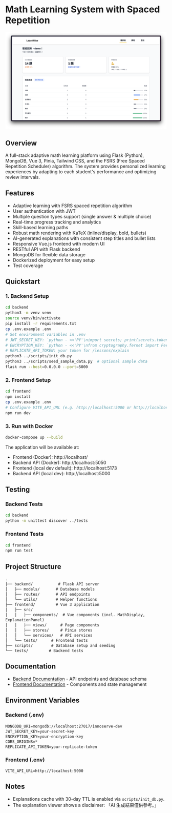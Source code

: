 # Math Learning System with Spaced Repetition

![Dashboard-UI](./dashboard.png)

## Overview
A full-stack adaptive math learning platform using Flask (Python), MongoDB, Vue 3, Pinia, Tailwind CSS, and the FSRS (Free Spaced Repetition Scheduler) algorithm. The system provides personalized learning experiences by adapting to each student's performance and optimizing review intervals.

## Features
- Adaptive learning with FSRS spaced repetition algorithm
- User authentication with JWT
- Multiple question types support (single answer & multiple choice)
- Real-time progress tracking and analytics
- Skill-based learning paths
- Robust math rendering with KaTeX (inline/display, bold, bullets)
- AI-generated explanations with consistent step titles and bullet lists
- Responsive Vue.js frontend with modern UI
- RESTful API with Flask backend
- MongoDB for flexible data storage
- Dockerized deployment for easy setup
- Test coverage

## Quickstart

### 1. Backend Setup
```bash
cd backend
python3 -m venv venv
source venv/bin/activate
pip install -r requirements.txt
cp .env.example .env
# Set environment variables in .env
# JWT_SECRET_KEY: `python - <<'PY'\nimport secrets; print(secrets.token_urlsafe(32))\nPY`
# ENCRYPTION_KEY: `python - <<'PY'\nfrom cryptography.fernet import Fernet; print(Fernet.generate_key().decode())\nPY`
# REPLICATE_API_TOKEN: your token for /lessons/explain
python3 ../scripts/init_db.py
python3 ../scripts/seed_sample_data.py  # optional sample data
flask run --host=0.0.0.0 --port=5000
```

### 2. Frontend Setup
```bash
cd frontend
npm install
cp .env.example .env
# Configure VITE_API_URL (e.g. http://localhost:5000 or http://localhost:5050 when using Docker)
npm run dev
```

### 3. Run with Docker
```bash
docker-compose up --build
```

The application will be available at:
- Frontend (Docker): http://localhost/
- Backend API (Docker): http://localhost:5050
- Frontend (local dev default): http://localhost:5173
- Backend API (local dev): http://localhost:5000

## Testing
### Backend Tests
```bash
cd backend
python -m unittest discover ../tests
```

### Frontend Tests
```bash
cd frontend
npm run test
```

## Project Structure
```
.
├── backend/           # Flask API server
│   ├── models/       # Database models
│   ├── routes/       # API endpoints
│   └── utils/        # Helper functions
├── frontend/         # Vue 3 application
│   ├── src/
│   │   ├── components/  # Vue components (incl. MathDisplay, ExplanationPanel)
│   │   ├── views/      # Page components
│   │   ├── stores/     # Pinia stores
│   │   └── services/   # API services
│   └── tests/      # Frontend tests
├── scripts/        # Database setup and seeding
└── tests/         # Backend tests
```

## Documentation
- [Backend Documentation](backend/README.md) - API endpoints and database schema
- [Frontend Documentation](frontend/README.md) - Components and state management

## Environment Variables

### Backend (.env)
```
MONGODB_URI=mongodb://localhost:27017/innoserve-dev
JWT_SECRET_KEY=your-secret-key
ENCRYPTION_KEY=your-encryption-key
CORS_ORIGINS=*
REPLICATE_API_TOKEN=your-replicate-token
```

### Frontend (.env)
```
VITE_API_URL=http://localhost:5000
```

## Notes
- Explanations cache with 30-day TTL is enabled via `scripts/init_db.py`.
- The explanation viewer shows a disclaimer: 「AI 生成結果僅供參考。」
